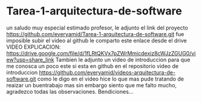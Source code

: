 # Tarea-1-arquitectura-de-software
un saludo muy especial estimado profesor,
le adjunto el link del proyecto https://github.com/everyamid/Tarea-1-arquitectura-de-software.git
fue imposible subir el video al github le comparto este enlace desde el drive VIDEO EXPLICACION:  https://drive.google.com/file/d/1fLRtQKVx7pZWrMmicdexiz8cWJzZGUG0/view?usp=share_link
Tambien le adjunto un video de introduccion para que me conosca un poco este si esta en github en el repositorio video de introduccion  https://github.com/everyamid/videos-arquitectura-de-software.git
como le digo en el video hice lo que mas pude tratando de reaizar un buentrabajo mas sin embargo siento que me falto mucho, agradezco todas las observaciones.
Bendiciones...
